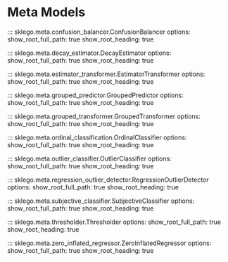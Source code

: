 # Meta Models

::: sklego.meta.confusion_balancer.ConfusionBalancer
    options:
        show_root_full_path: true
        show_root_heading: true

::: sklego.meta.decay_estimator.DecayEstimator
    options:
        show_root_full_path: true
        show_root_heading: true

::: sklego.meta.estimator_transformer.EstimatorTransformer
    options:
        show_root_full_path: true
        show_root_heading: true

::: sklego.meta.grouped_predictor.GroupedPredictor
    options:
        show_root_full_path: true
        show_root_heading: true

::: sklego.meta.grouped_transformer.GroupedTransformer
    options:
        show_root_full_path: true
        show_root_heading: true

::: sklego.meta.ordinal_classification.OrdinalClassifier
    options:
        show_root_full_path: true
        show_root_heading: true

::: sklego.meta.outlier_classifier.OutlierClassifier
    options:
        show_root_full_path: true
        show_root_heading: true

::: sklego.meta.regression_outlier_detector.RegressionOutlierDetector
    options:
        show_root_full_path: true
        show_root_heading: true

::: sklego.meta.subjective_classifier.SubjectiveClassifier
    options:
        show_root_full_path: true
        show_root_heading: true

::: sklego.meta.thresholder.Thresholder
    options:
        show_root_full_path: true
        show_root_heading: true

::: sklego.meta.zero_inflated_regressor.ZeroInflatedRegressor
    options:
        show_root_full_path: true
        show_root_heading: true
